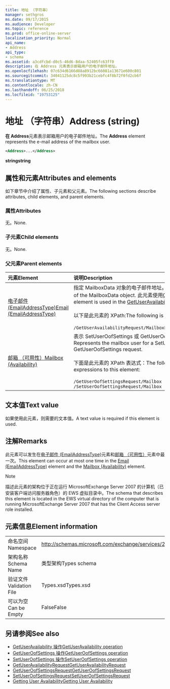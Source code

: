 ```yaml
---
title: 地址 （字符串）
manager: sethgros
ms.date: 09/17/2015
ms.audience: Developer
ms.topic: reference
ms.prod: office-online-server
localization_priority: Normal
api_name:
- Address
api_type:
- schema
ms.assetid: a3cdfcbd-d0c5-46d6-8daa-52405fc63ff0
description: 在 Address 元素表示邮箱用户的电子邮件地址。
ms.openlocfilehash: 07c634d6166d88a8912bc66081a13671e600c801
ms.sourcegitcommit: 34041125dc8c5f993b21cebfc4f8b72f0fd2cb6f
ms.translationtype: MT
ms.contentlocale: zh-CN
ms.lasthandoff: 06/25/2018
ms.locfileid: "19753125"
---
```

# <a name="address-string"></a><span data-ttu-id="1b58e-103">地址 （字符串）</span><span class="sxs-lookup"><span data-stu-id="1b58e-103">Address (string)</span></span>

<span data-ttu-id="1b58e-104">**在 Address**元素表示邮箱用户的电子邮件地址。</span><span class="sxs-lookup"><span data-stu-id="1b58e-104">The **Address** element represents the e-mail address of the mailbox user.</span></span> 
  
```xml
<Address>...</Address>
```

 <span data-ttu-id="1b58e-105">**string**</span><span class="sxs-lookup"><span data-stu-id="1b58e-105">**string**</span></span>
## <a name="attributes-and-elements"></a><span data-ttu-id="1b58e-106">属性和元素</span><span class="sxs-lookup"><span data-stu-id="1b58e-106">Attributes and elements</span></span>

<span data-ttu-id="1b58e-107">如下章节中介绍了属性、子元素和父元素。</span><span class="sxs-lookup"><span data-stu-id="1b58e-107">The following sections describe attributes, child elements, and parent elements.</span></span>
  
### <a name="attributes"></a><span data-ttu-id="1b58e-108">属性</span><span class="sxs-lookup"><span data-stu-id="1b58e-108">Attributes</span></span>

<span data-ttu-id="1b58e-109">无。</span><span class="sxs-lookup"><span data-stu-id="1b58e-109">None.</span></span>
  
### <a name="child-elements"></a><span data-ttu-id="1b58e-110">子元素</span><span class="sxs-lookup"><span data-stu-id="1b58e-110">Child elements</span></span>

<span data-ttu-id="1b58e-111">无。</span><span class="sxs-lookup"><span data-stu-id="1b58e-111">None.</span></span>
  
### <a name="parent-elements"></a><span data-ttu-id="1b58e-112">父元素</span><span class="sxs-lookup"><span data-stu-id="1b58e-112">Parent elements</span></span>

|<span data-ttu-id="1b58e-113">**元素**</span><span class="sxs-lookup"><span data-stu-id="1b58e-113">**Element**</span></span>|<span data-ttu-id="1b58e-114">**说明**</span><span class="sxs-lookup"><span data-stu-id="1b58e-114">**Description**</span></span>|
|:-----|:-----|
|[<span data-ttu-id="1b58e-115">电子邮件 (EmailAddressType)</span><span class="sxs-lookup"><span data-stu-id="1b58e-115">Email (EmailAddressType)</span></span>](email-emailaddresstype.md) <br/> |<span data-ttu-id="1b58e-116">指定 MailboxData 对象的电子邮件地址。</span><span class="sxs-lookup"><span data-stu-id="1b58e-116">Specifies the e-mail address of the MailboxData object.</span></span> <span data-ttu-id="1b58e-117">此元素使用[GetUserAvailability 操作](getuseravailability-operation.md)。</span><span class="sxs-lookup"><span data-stu-id="1b58e-117">This element is used in the [GetUserAvailability operation](getuseravailability-operation.md).</span></span><br/><br/> <span data-ttu-id="1b58e-118">以下是此元素的 XPath:</span><span class="sxs-lookup"><span data-stu-id="1b58e-118">The following is the XPath to this element:</span></span><br/><br/>  `/GetUserAvailabilityRequest/MailboxDataArray/MailboxData[i]/Email` <br/> |
|[<span data-ttu-id="1b58e-119">邮箱 （可用性）</span><span class="sxs-lookup"><span data-stu-id="1b58e-119">Mailbox (Availability)</span></span>](mailbox-availability.md) <br/> | <span data-ttu-id="1b58e-120">表示 SetUserOofSettings 或 GetUserOofSettings 请求的邮箱用户。</span><span class="sxs-lookup"><span data-stu-id="1b58e-120">Represents the mailbox user for a SetUserOofSettings or GetUserOofSettings request.</span></span><br/><br/>  <span data-ttu-id="1b58e-121">下面是此元素的 XPath 表达式：</span><span class="sxs-lookup"><span data-stu-id="1b58e-121">The following are the XPath expressions to this element:</span></span><br/><br/>  `/GetUserOofSettingsRequest/Mailbox` <br/>  `/SetUserOofSettingsRequest/Mailbox` <br/> |
   
## <a name="text-value"></a><span data-ttu-id="1b58e-122">文本值</span><span class="sxs-lookup"><span data-stu-id="1b58e-122">Text value</span></span>

<span data-ttu-id="1b58e-123">如果使用此元素，则需要的文本值。</span><span class="sxs-lookup"><span data-stu-id="1b58e-123">A text value is required if this element is used.</span></span>
  
## <a name="remarks"></a><span data-ttu-id="1b58e-124">注解</span><span class="sxs-lookup"><span data-stu-id="1b58e-124">Remarks</span></span>

<span data-ttu-id="1b58e-125">此元素可以发生在[电子邮件 (EmailAddressType)](email-emailaddresstype.md)元素和[邮箱 （可用性）](mailbox-availability.md)元素中最一次。</span><span class="sxs-lookup"><span data-stu-id="1b58e-125">This element can occur at most one time in the [Email (EmailAddressType)](email-emailaddresstype.md) element and the [Mailbox (Availability)](mailbox-availability.md) element.</span></span> 
  
> [!NOTE]
> <span data-ttu-id="1b58e-126">描述此元素的架构位于正在运行 MicrosoftExchange Server 2007 的计算机（已安装客户端访问服务器角色）的 EWS 虚拟目录中。</span><span class="sxs-lookup"><span data-stu-id="1b58e-126">The schema that describes this element is located in the EWS virtual directory of the computer that is running MicrosoftExchange Server 2007 that has the Client Access server role installed.</span></span> 
  
## <a name="element-information"></a><span data-ttu-id="1b58e-127">元素信息</span><span class="sxs-lookup"><span data-stu-id="1b58e-127">Element information</span></span>

|||
|:-----|:-----|
|<span data-ttu-id="1b58e-128">命名空间</span><span class="sxs-lookup"><span data-stu-id="1b58e-128">Namespace</span></span>  <br/> |http://schemas.microsoft.com/exchange/services/2006/types  <br/> |
|<span data-ttu-id="1b58e-129">架构名称</span><span class="sxs-lookup"><span data-stu-id="1b58e-129">Schema Name</span></span>  <br/> |<span data-ttu-id="1b58e-130">类型架构</span><span class="sxs-lookup"><span data-stu-id="1b58e-130">Types schema</span></span>  <br/> |
|<span data-ttu-id="1b58e-131">验证文件</span><span class="sxs-lookup"><span data-stu-id="1b58e-131">Validation File</span></span>  <br/> |<span data-ttu-id="1b58e-132">Types.xsd</span><span class="sxs-lookup"><span data-stu-id="1b58e-132">Types.xsd</span></span>  <br/> |
|<span data-ttu-id="1b58e-133">可以为空</span><span class="sxs-lookup"><span data-stu-id="1b58e-133">Can be Empty</span></span>  <br/> |<span data-ttu-id="1b58e-134">False</span><span class="sxs-lookup"><span data-stu-id="1b58e-134">False</span></span>  <br/> |
   
## <a name="see-also"></a><span data-ttu-id="1b58e-135">另请参阅</span><span class="sxs-lookup"><span data-stu-id="1b58e-135">See also</span></span>

- [<span data-ttu-id="1b58e-136">GetUserAvailability 操作</span><span class="sxs-lookup"><span data-stu-id="1b58e-136">GetUserAvailability operation</span></span>](getuseravailability-operation.md)
- [<span data-ttu-id="1b58e-137">GetUserOofSettings 操作</span><span class="sxs-lookup"><span data-stu-id="1b58e-137">GetUserOofSettings operation</span></span>](getuseroofsettings-operation.md)
- [<span data-ttu-id="1b58e-138">SetUserOofSettings 操作</span><span class="sxs-lookup"><span data-stu-id="1b58e-138">SetUserOofSettings operation</span></span>](setuseroofsettings-operation.md)
- [<span data-ttu-id="1b58e-139">GetUserAvailabilityRequest</span><span class="sxs-lookup"><span data-stu-id="1b58e-139">GetUserAvailabilityRequest</span></span>](getuseravailabilityrequest.md)
- [<span data-ttu-id="1b58e-140">GetUserOofSettingsRequest</span><span class="sxs-lookup"><span data-stu-id="1b58e-140">GetUserOofSettingsRequest</span></span>](getuseroofsettingsrequest.md)
- [<span data-ttu-id="1b58e-141">SetUserOofSettingsRequest</span><span class="sxs-lookup"><span data-stu-id="1b58e-141">SetUserOofSettingsRequest</span></span>](setuseroofsettingsrequest.md)
- [<span data-ttu-id="1b58e-142">Getting User Availability</span><span class="sxs-lookup"><span data-stu-id="1b58e-142">Getting User Availability</span></span>](http://msdn.microsoft.com/library/d4133fcb-9b0f-4e6b-aadf-a389da83516a%28Office.15%29.aspx)

